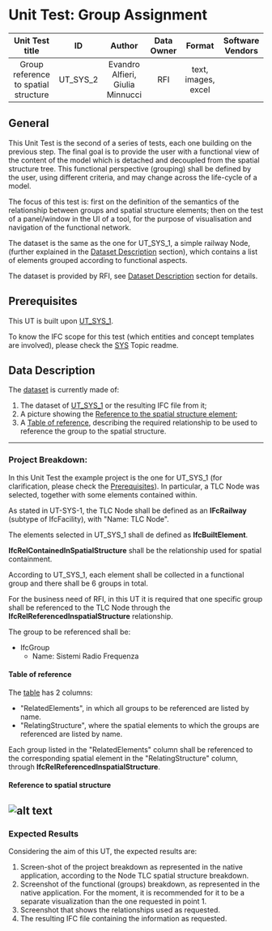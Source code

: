 # Unit Test: Group Assignment

|       Unit Test title     | ID | Author | Data Owner | Format | Software Vendors |
|:-------------------------:|:--:|:------:| :---------:| :-----:| :---------------:|
|  Group reference to spatial structure |   UT_SYS_2 | Evandro Alfieri, Giulia Minnucci| RFI | text, images, excel|  |


## General
This Unit Test is the second of a series of tests, each one building on the previous step. The final goal is to provide the user with a functional view of the content of the model which is detached and decoupled from the spatial structure tree. This functional perspective (grouping) shall be defined by the user, using different criteria, and may change across the life-cycle of a model. 

The focus of this test is: first on the definition of the semantics of the relationship between groups and spatial structure elements; then on the test of a panel/window in the UI of a tool, for the purpose of visualisation and navigation of the functional network.

The dataset is the same as the one for UT_SYS_1,  a simple railway Node, (further explained in the [Dataset Description](#data-description) section), which contains a list of elements grouped according to functional aspects.  

The dataset is provided by RFI, see [Dataset Description](#data-description) section for details.


## Prerequisites
This UT is built upon  [UT_SYS_1](https://github.com/IFCRail/IFC-Rail-Unit-Test/tree/master/5_System%20Breakdown%20and%20Usage%20(SYS)/UT_SYS_1). 

To know the IFC scope for this test (which entities and concept templates are involved), please check the [SYS](https://github.com/IFCRail/IFC-Rail-Unit-Test/tree/master/5_System%20Breakdown%20and%20Usage%20(SYS)) Topic readme.

## Data Description

The [dataset](https://github.com/IFCRail/IFC-Rail-Unit-Test/tree/master/5_System%20Breakdown%20and%20Usage%20(SYS)/UT_SYS_2/Dataset) is currently made of:
1. The dataset of [UT_SYS_1](https://github.com/IFCRail/IFC-Rail-Unit-Test/tree/master/5_System%20Breakdown%20and%20Usage%20(SYS)/UT_SYS_1) or the resulting IFC file from it;
2. A picture showing the [Reference to the spatial structure element](#reference-to-spatial-structure);
3. A [Table of reference](https://github.com/IFCRail/IFC-Rail-Unit-Test/blob/SYS_topic/5_System%20Breakdown%20and%20Usage%20(SYS)/UT_SYS_2/Dataset/Table%20of%20reference.csv), describing the required relationship to be used to reference the group to the spatial structure.

---
### Project Breakdown: 

In this Unit Test the example project is the one for UT_SYS_1 (for clarification, please check the [Prerequisites](#prerequisites)). In particular, a TLC Node was selected, together with some elements contained within.

As stated in UT-SYS-1, the TLC Node shall be defined as an **IFcRailway** (subtype of IfcFacility), with "Name: TLC Node".
 
 The elements selected in UT_SYS_1 shall de defined as **IfcBuiltElement**. 
     
**IfcRelContainedInSpatialStructure** shall be the relationship used for spatial containment. 

According to UT_SYS_1, each element shall be collected in a functional group and there shall be 6 groups in total. 

For the business need of RFI, in this UT it is required that one specific group shall be referenced to the TLC Node through the **IfcRelReferencedInspatialStructure** relationship.

The group to be referenced shall be: 
- IfcGroup
  - Name: Sistemi Radio Frequenza

#### Table of reference

The [table](#data-description) has 2 columns:
- "RelatedElements", in which all groups to be referenced are listed by name.  
- "RelatingStructure", where the spatial elements to which the groups are referenced are listed by name.

Each group listed in the "RelatedElements" column shall be referenced to the corresponding spatial element in the "RelatingStructure" column, through **IfcRelReferencedInspatialStructure**. 

#### Reference to spatial structure
![alt text](https://github.com/IFCRail/IFC-Rail-Unit-Test/blob/master/5_System%20Breakdown%20and%20Usage%20(SYS)/UT_SYS_2/Dataset/reference_spatial_structure.png)
---
### Expected Results

Considering the aim of this UT, the expected results are:
1. Screen-shot of the project breakdown as represented in the native application, according to the Node TLC spatial structure breakdown. 
2. Screenshot of the functional (groups) breakdown, as represented in the native application. For the moment, it is recommended for it to be a separate  visualization than the one requested in point 1. 
3. Screenshot that shows the relationships used as requested.
4. The resulting IFC file containing the information as requested.



